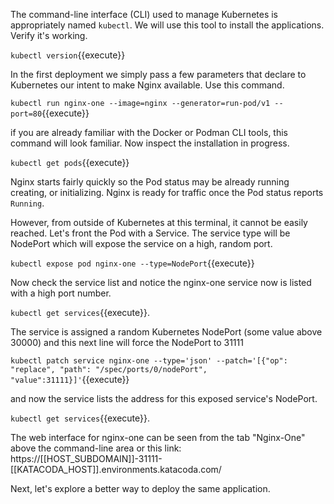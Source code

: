 The command-line interface (CLI) used to manage Kubernetes is appropriately named `kubectl`. We will use this tool to install the applications. Verify it's working.

`kubectl version`{{execute}}

In the first deployment we simply pass a few parameters that declare to Kubernetes our intent to make Nginx available. Use this command.

`kubectl run nginx-one --image=nginx --generator=run-pod/v1 --port=80`{{execute}}

if you are already familiar with the Docker or Podman CLI tools, this command will look familiar. Now inspect the installation in progress.

`kubectl get pods`{{execute}}

Nginx starts fairly quickly so the Pod status may be already running creating, or initializing. Nginx is ready for traffic once the Pod status reports `Running`.

However, from outside of Kubernetes at this terminal, it cannot be easily reached. Let's front the Pod with a Service. The service type will be NodePort which will expose the service on a high, random port.

`kubectl expose pod nginx-one --type=NodePort`{{execute}}

Now check the service list and notice the nginx-one service now is listed with a high port number.

`kubectl get services`{{execute}}.

The service is assigned a random Kubernetes NodePort (some value above 30000) and this next line will force the NodePort to 31111

`kubectl patch service nginx-one --type='json' --patch='[{"op": "replace", "path": "/spec/ports/0/nodePort", "value":31111}]'`{{execute}}

and now the service lists the address for this exposed service's NodePort.

`kubectl get services`{{execute}}.

The web interface for nginx-one can be seen from the tab "Nginx-One" above the command-line area or this link: https://[[HOST_SUBDOMAIN]]-31111-[[KATACODA_HOST]].environments.katacoda.com/

Next, let's explore a better way to deploy the same application.
